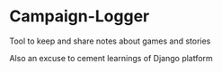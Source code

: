 # Campaign-Logger
Tool to keep and share notes about games and stories

Also an excuse to cement learnings of Django platform
